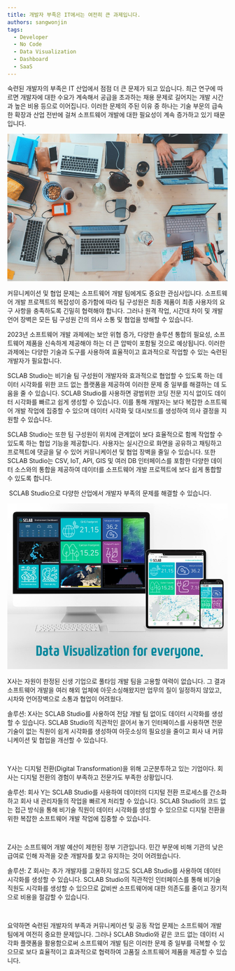 ```yaml
---
title: 개발자 부족은 IT에서는 여전히 ​​큰 과제입니다.
authors: sangwonjin
tags:   
  - Developer
  - No Code
  - Data Visualization
  - Dashboard
  - SaaS
---
```


숙련된 개발자의 부족은 IT 산업에서 점점 더 큰 문제가 되고 있습니다. 최근 연구에 따르면 개발자에 대한 수요가 계속해서 공급을 초과하는 채용 문제로 길어지는 개발 시간과 높은 비용 등으로 이어집니다. 이러한 문제의 주된 이유 중 하나는 기술 부문의 급속한 확장과 산업 전반에 걸쳐 소프트웨어 개발에 대한 필요성이 계속 증가하고 있기 때문입니다.

![collaboration](./b06_1.jpg)

커뮤니케이션 및 협업 문제는 소프트웨어 개발 팀에게도 중요한 관심사입니다. 소프트웨어 개발 프로젝트의 복잡성이 증가함에 따라 팀 구성원은 최종 제품이 최종 사용자의 요구 사항을 충족하도록 긴밀히 협력해야 합니다. 그러나 원격 작업, 시간대 차이 및 개발 언어 장벽은 모든 팀 구성원 간의 의사 소통 및 협업을 방해할 수 있습니다.


2023년 소프트웨어 개발 과제에는 보안 위협 증가, 다양한 솔루션 통합의 필요성, 소프트웨어 제품을 신속하게 제공해야 하는 더 큰 압박이 포함될 것으로 예상됩니다. 이러한 과제에는 다양한 기술과 도구를 사용하여 효율적이고 효과적으로 작업할 수 있는 숙련된 개발자가 필요합니다.


SCLAB Studio는 비기술 팀 구성원이 개발자와 효과적으로 협업할 수 있도록 하는 데이터 시각화를 위한 코드 없는 플랫폼을 제공하여 이러한 문제 중 일부를 해결하는 데 도움을 줄 수 있습니다. SCLAB Studio를 사용하면 광범위한 코딩 전문 지식 없이도 데이터 시각화를 빠르고 쉽게 생성할 수 있습니다. 이를 통해 개발자는 보다 복잡한 소프트웨어 개발 작업에 집중할 수 있으며  데이터 시각화 및 대시보드를 생성하여 의사 결정을 지원할 수 있습니다.


SCLAB Studio는 또한 팀 구성원이 위치에 관계없이 보다 효율적으로 함께 작업할 수 있도록 하는 협업 기능을 제공합니다. 사용자는 실시간으로 화면을 공유하고 채팅하고 프로젝트에 댓글을 달 수 있어 커뮤니케이션 및 협업 장벽을 줄일 수 있습니다. 또한 SCLAB Studio는 CSV, IoT, API, GIS 및 여러 DB 인터페이스를 포함한 다양한 데이터 소스와의 통합을 제공하여 데이터를 소프트웨어 개발 프로젝트에 보다 쉽게 통합할 수 있도록 합니다.

​
SCLAB Studio으로 다양한 산업에서 개발자 부족의 문제를 해결할 수 있습니다.


![Data Visualization SCLAB](./b06_2.jpg)

X사는 자원이 한정된 신생 기업으로 풀타임 개발 팀을 고용할 여력이 없습니다. 그 결과 소프트웨어 개발을 여러 해외 업체에 아웃소싱해왔지만 업무의 질이 일정하지 않았고, 시차와 언어장벽으로 소통과 협업이 어려웠다.

솔루션: X사는 SCLAB Studio를 사용하여 전담 개발 팀 없이도 데이터 시각화를 생성할 수 있습니다. SCLAB Studio의 직관적인 끌어서 놓기 인터페이스를 사용하면 전문 기술이 없는 직원이 쉽게 시각화를 생성하여 아웃소싱의 필요성을 줄이고 회사 내 커뮤니케이션 및 협업을 개선할 수 있습니다.

​

Y사는 디지털 전환(Digital Transformation)을 위해 고군분투하고 있는 기업이다. 회사는 디지털 전환의 경험이 부족하고 전문가도 부족한 상황입니다.

솔루션: 회사 Y는 SCLAB Studio를 사용하여 데이터의 디지털 전환 프로세스를 간소화하고 회사 내 관리자들의 작업을 빠르게 처리할 수 있습니다. SCLAB Studio의 코드 없는 접근 방식을 통해 비기술 직원이 데이터 시각화를 생성할 수 있으므로 디지털 전환을 위한 복잡한 소프트웨어 개발 작업에 집중할 수 있습니다.

​

Z사는 소프트웨어 개발 예산이 제한된 정부 기관입니다. 민간 부문에 비해 기관의 낮은 급여로 인해 자격을 갖춘 개발자를 찾고 유지하는 것이 어려웠습니다.

솔루션: Z 회사는 추가 개발자를 고용하지 않고도 SCLAB Studio를 사용하여 데이터 시각화를 생성할 수 있습니다. SCLAB Studio의 직관적인 인터페이스를 통해 비기술 직원도 시각화를 생성할 수 있으므로 값비싼 소프트웨어에 대한  의존도를 줄이고 장기적으로 비용을 절감할 수 있습니다.

​

요약하면 숙련된 개발자의 부족과 커뮤니케이션 및 공동 작업 문제는 소프트웨어 개발 팀에게 여전히 중요한 문제입니다. 그러나 SCLAB Studio와 같은 코드 없는 데이터 시각화 플랫폼을 활용함으로써 소프트웨어 개발 팀은 이러한 문제 중 일부를 극복할 수 있으므로 보다 효율적이고 효과적으로 협력하여 고품질 소프트웨어 제품을 제공할 수 있습니다.
